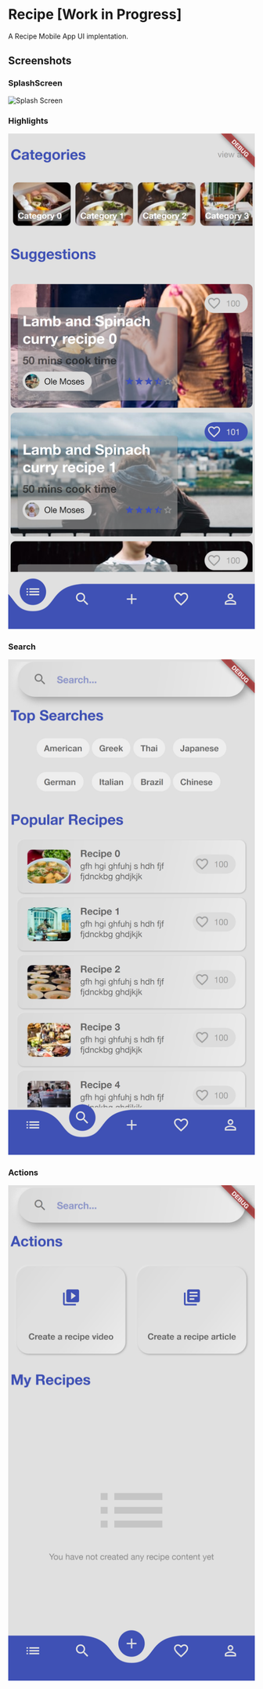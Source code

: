 # Recipe [Work in Progress]

A Recipe Mobile App UI implentation.

## Screenshots
### SplashScreen
![Splash Screen](https://github.com/Brannigan123/Recipe/blob/master/screenshots/Splash.png)
### Highlights
![Highlights Screen](https://github.com/Brannigan123/Recipe/blob/master/screenshots/Highlights.png)
### Search
![Search Screen](https://github.com/Brannigan123/Recipe/blob/master/screenshots/Search.png)
### Actions
![Actions Screen](https://github.com/Brannigan123/Recipe/blob/master/screenshots/Actions.png)